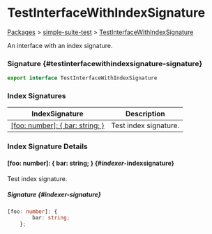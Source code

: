 # TestInterfaceWithIndexSignature

[Packages](./) &gt; [simple-suite-test](./simple-suite-test) &gt; [TestInterfaceWithIndexSignature](./simple-suite-test/testinterfacewithindexsignature-interface)

An interface with an index signature.

### Signature {#testinterfacewithindexsignature-signature}

```typescript
export interface TestInterfaceWithIndexSignature
```

### Index Signatures


|  IndexSignature | Description |
|  --- | --- |
|  [\[foo: number\]: { bar: string; }](./simple-suite-test/testinterfacewithindexsignature-interface#_indexer_-indexsignature) | Test index signature. |

### Index Signature Details

#### \[foo: number\]: { bar: string; } {#_indexer_-indexsignature}

Test index signature.

##### Signature {#_indexer_-signature}

```typescript
[foo: number]: {
        bar: string;
    };
```

